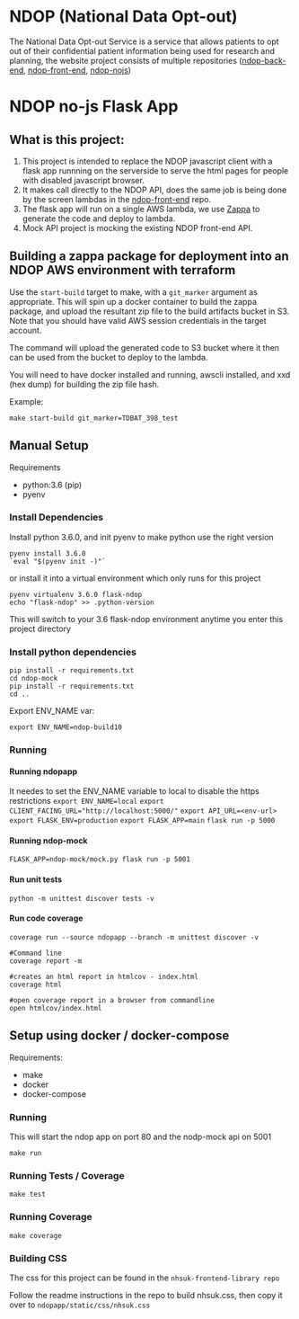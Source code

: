 
# NDOP (National Data Opt-out)

The National Data Opt-out Service is a service that allows patients to opt out of their confidential patient information being used for research and planning, the website project consists of multiple repositories ([ndop-back-end](https://github.com/nhsconnect/ndop-back-end), [ndop-front-end](https://github.com/nhsconnect/ndop-front-end), [ndop-nojs](https://github.com/nhsconnect/ndop-nojs))


# NDOP no-js Flask App

## What is this project:

1. This project is intended to replace the NDOP javascript client with a flask app runnning on the serverside to serve the html pages for people with disabled javascript browser.
2. It makes call directly to the NDOP API, does the same job is being done by the screen lambdas in the [ndop-front-end](https://github.com/nhsconnect/ndop-front-end) repo.
3. The flask app will run on a single AWS lambda, we use [Zappa](https://github.com/Miserlou/Zappa) to generate the code and deploy to lambda.
4. Mock API project is mocking the existing NDOP front-end API.

## Building a zappa package for deployment into an NDOP AWS environment with terraform

Use the `start-build` target to make, with a `git_marker` argument as appropriate. This will spin up a docker container to build the zappa package, and upload the resultant zip file to the build artifacts bucket in S3. Note that you should have valid AWS session credentials in the target account.

The command will upload the generated code to S3 bucket where it then can be used from the bucket to deploy to the lambda.

You will need to have docker installed and running, awscli installed, and xxd (hex dump) for building the zip file hash.

Example:
```
make start-build git_marker=TDBAT_398_test
```

## Manual Setup

Requirements
* python:3.6 (pip)
* pyenv

### Install Dependencies
Install python 3.6.0, and init pyenv to make python use the right version
```
pyenv install 3.6.0
`eval "$(pyenv init -)"`
```
or install it into a virtual environment which only runs for this project
```
pyenv virtualenv 3.6.0 flask-ndop
echo "flask-ndop" >> .python-version
```
This will switch to your 3.6 flask-ndop environment anytime you enter this project directory

### Install python dependencies
```
pip install -r requirements.txt
cd ndop-mock
pip install -r requirements.txt
cd ..
```
Export ENV_NAME var:
```
export ENV_NAME=ndop-build10
```


### Running
#### Running ndopapp
It needes to set the ENV_NAME variable to local to disable the https restrictions
`export ENV_NAME=local`
`export CLIENT_FACING_URL="http://localhost:5000/"`
`export API_URL=<env-url>`
`export FLASK_ENV=production`
`export FLASK_APP=main`
`flask run -p 5000`

#### Running ndop-mock
`FLASK_APP=ndop-mock/mock.py flask run -p 5001`

#### Run unit tests
```
python -m unittest discover tests -v
```

#### Run code coverage
```
coverage run --source ndopapp --branch -m unittest discover -v

#Command line
coverage report -m

#creates an html report in htmlcov - index.html
coverage html

#open coverage report in a browser from commandline
open htmlcov/index.html
```

## Setup using docker / docker-compose

Requirements:
* make
* docker
* docker-compose

### Running
This will start the ndop app on port 80 and the nodp-mock api on 5001

```
make run
```

### Running Tests / Coverage
```
make test
```

### Running Coverage
```
make coverage
```

### Building CSS
The css for this project can be found in the `nhsuk-frontend-library repo`

Follow the readme instructions in the repo to build nhsuk.css, then copy it over to `ndopapp/static/css/nhsuk.css`

